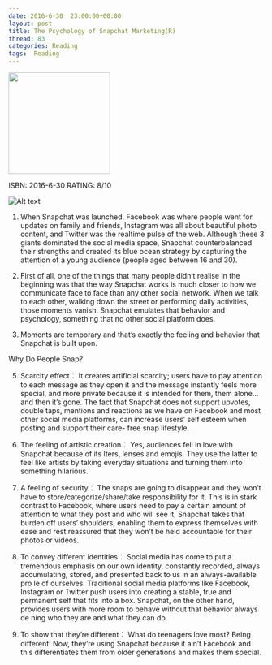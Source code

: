 ```yaml
---
date: 2016-6-30	 23:00:00+00:00
layout: post
title: The Psychology of Snapchat Marketing(R)
thread: 83
categories: Reading
tags:  Reading
---
```


<img src="/images/Shapchat/cover.png" width="200" />

ISBN: 2016-6-30 RATING: 8/10

![Alt text](/images/Shapchat/age.png)

1. When Snapchat was launched, Facebook was where people went for updates on family and friends, Instagram was all about beautiful photo content, and Twitter was the realtime pulse of the web. Although these 3 giants dominated the social media space, Snapchat counterbalanced their strengths and created its blue ocean strategy by capturing the attention of a young audience (people aged between 16 and 30).

2. First of all, one of the things that many people didn’t realise in the beginning was that the way Snapchat works is much closer to how we communicate face to face than any other social network. When we talk to each other, walking down the street or performing daily activities, those moments vanish. Snapchat emulates that behavior and psychology, something that no other social platform does.

4. Moments are temporary and that’s exactly the feeling and behavior that Snapchat is built upon.

Why Do People Snap?

5. Scarcity effect：
It creates artificial scarcity; users have to pay attention to each message as they open it and the message instantly feels more special, and more private because it is intended for them, them alone… and then it’s gone. The fact that Snapchat does not support upvotes, double taps, mentions and reactions as we have on Facebook and most other social media platforms, can increase users’ self esteem when posting and support their care- free snap lifestyle.

6. The feeling of artistic creation：
Yes, audiences fell in love with Snapchat because of its  lters, lenses and emojis. They use the latter to feel like artists by taking everyday situations and turning them into something hilarious.

7. A feeling of security：
The snaps are going to disappear and they won’t have to store/categorize/share/take responsibility for it. This is in stark contrast to Facebook, where users need to pay a certain amount of attention to what they post and who will see it, Snapchat takes that burden off users’ shoulders, enabling them to express themselves with ease and rest reassured that they won’t be held accountable for their photos or videos.

8. To convey different identities：
Social media has come to put a tremendous emphasis on our own identity, constantly recorded, always accumulating, stored, and presented back to us in an always-available pro le of ourselves. Traditional social media platforms like Facebook, Instagram or Twitter push users into creating a stable, true and permanent self that  fits into a box. Snapchat, on the other hand, provides users with more room to behave without that behavior always de ning who they are and what they can do.

9. To show that they’re different：
What do teenagers love most? Being different! Now, they’re using Snapchat because it ain’t Facebook and this differentiates them from older generations and makes them special.